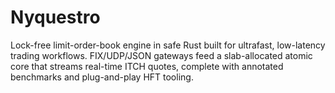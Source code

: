 # Nyquestro
Lock-free limit-order-book engine in safe Rust built for ultrafast, low-latency trading workflows. FIX/UDP/JSON gateways feed a slab-allocated atomic core that streams real-time ITCH quotes, complete with annotated benchmarks and plug-and-play HFT tooling.
